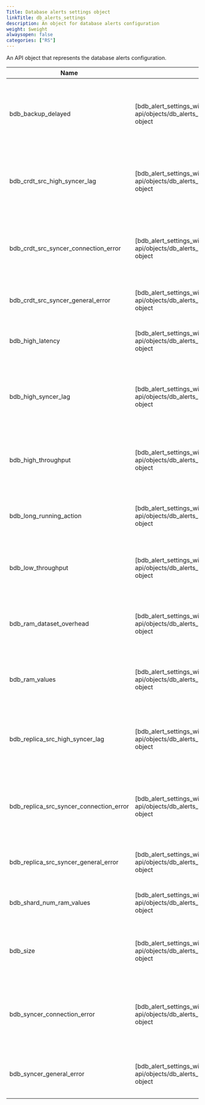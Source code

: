 ```yaml
---
Title: Database alerts settings object
linkTitle: db_alerts_settings
description: An object for database alerts configuration
weight: $weight
alwaysopen: false
categories: ["RS"]
---
```


An API object that represents the database alerts configuration.

| Name | Type/Value | Description |
|------|------------|-------------|
| bdb_backup_delayed | [bdb_alert_settings_with_threshold]({{<relref "/rs/references/rest-api/objects/db_alerts_settings/bdb_alert_settings_with_threshold">}}) object | Periodic backup has been delayed for longer than specified threshold value (minutes) |
| bdb_crdt_src_high_syncer_lag | [bdb_alert_settings_with_threshold]({{<relref "/rs/references/rest-api/objects/db_alerts_settings/bdb_alert_settings_with_threshold">}}) object | CRDB source sync lag is higher than specified threshold value (seconds) |
| bdb_crdt_src_syncer_connection_error | [bdb_alert_settings_with_threshold]({{<relref "/rs/references/rest-api/objects/db_alerts_settings/bdb_alert_settings_with_threshold">}}) object | CRDB source sync had a connection error while trying to connect to replica source |
| bdb_crdt_src_syncer_general_error | [bdb_alert_settings_with_threshold]({{<relref "/rs/references/rest-api/objects/db_alerts_settings/bdb_alert_settings_with_threshold">}}) object | CRDB sync encountered in general error |
| bdb_high_latency | [bdb_alert_settings_with_threshold]({{<relref "/rs/references/rest-api/objects/db_alerts_settings/bdb_alert_settings_with_threshold">}}) object | Latency is higher than specified threshold value (microsec) |
| bdb_high_syncer_lag | [bdb_alert_settings_with_threshold]({{<relref "/rs/references/rest-api/objects/db_alerts_settings/bdb_alert_settings_with_threshold">}}) object | Replica of sync lag is higher than specified threshold value (seconds) (deprecated) |
| bdb_high_throughput | [bdb_alert_settings_with_threshold]({{<relref "/rs/references/rest-api/objects/db_alerts_settings/bdb_alert_settings_with_threshold">}}) object | Throughput is higher than specified threshold value (requests / sec) |
| bdb_long_running_action | [bdb_alert_settings_with_threshold]({{<relref "/rs/references/rest-api/objects/db_alerts_settings/bdb_alert_settings_with_threshold">}}) object | An alert for state machines that are running for too long |
| bdb_low_throughput | [bdb_alert_settings_with_threshold]({{<relref "/rs/references/rest-api/objects/db_alerts_settings/bdb_alert_settings_with_threshold">}}) object | Throughput is lower than specified threshold value (requests / sec) |
| bdb_ram_dataset_overhead | [bdb_alert_settings_with_threshold]({{<relref "/rs/references/rest-api/objects/db_alerts_settings/bdb_alert_settings_with_threshold">}}) object | Dataset RAM overhead of a shard has reached the threshold value (% of its RAM limit) |
| bdb_ram_values | [bdb_alert_settings_with_threshold]({{<relref "/rs/references/rest-api/objects/db_alerts_settings/bdb_alert_settings_with_threshold">}}) object | Percent of values kept in a shard's RAM is lower than (% of its key count) |
| bdb_replica_src_high_syncer_lag | [bdb_alert_settings_with_threshold]({{<relref "/rs/references/rest-api/objects/db_alerts_settings/bdb_alert_settings_with_threshold">}}) object | Replica of source sync lag is higher than specified threshold value (seconds) |
| bdb_replica_src_syncer_connection_error | [bdb_alert_settings_with_threshold]({{<relref "/rs/references/rest-api/objects/db_alerts_settings/bdb_alert_settings_with_threshold">}}) object | Replica of source sync has connection error while trying to connect replica source |
| bdb_replica_src_syncer_general_error | [bdb_alert_settings_with_threshold]({{<relref "/rs/references/rest-api/objects/db_alerts_settings/bdb_alert_settings_with_threshold">}}) object | Replica of sync encountered in general error |
| bdb_shard_num_ram_values | [bdb_alert_settings_with_threshold]({{<relref "/rs/references/rest-api/objects/db_alerts_settings/bdb_alert_settings_with_threshold">}}) object | Number of values kept in a shard's RAM is lower than (values) |
| bdb_size | [bdb_alert_settings_with_threshold]({{<relref "/rs/references/rest-api/objects/db_alerts_settings/bdb_alert_settings_with_threshold">}}) object | Dataset size has reached the threshold value \(% of the memory limit) |
| bdb_syncer_connection_error | [bdb_alert_settings_with_threshold]({{<relref "/rs/references/rest-api/objects/db_alerts_settings/bdb_alert_settings_with_threshold">}}) object | Replica of sync has connection error while trying to connect replica source (deprecated) |
| bdb_syncer_general_error | [bdb_alert_settings_with_threshold]({{<relref "/rs/references/rest-api/objects/db_alerts_settings/bdb_alert_settings_with_threshold">}}) object | Replica of sync encountered in general error (deprecated) |
